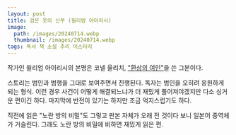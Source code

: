 ```yaml
---
layout: post
title: 검은 옷의 신부 (윌리엄 아이리시)
image:
  path: /images/20240714.webp
  thumbnail: /images/20240714.webp
tags: 독서 책 소설 추리 미스터리
---
```

작가인 윌리엄 아이리시의 본명은 코넬 울리치, ["환상의 여인"](https://huginnmn.github.io/%ED%99%98%EC%83%81%EC%9D%98-%EC%97%AC%EC%9D%B8/)을 쓴 그분이다.

스토리는 범인과 범행을 그대로 보여주면서 진행된다. 독자는 범인을 오히려 응원하게 되는 형식. 이런 경우 사건이 어떻게 해결되느냐가 더 재밌게 풀어져야겠지만 다소 싱거운 편이긴 하다. 마지막에 반전이 있기는 하지만 조금 억지스럽기도 하다.

직전에 읽은 "노란 방의 비밀"도 그렇고 판본 자체가 오래 전 것이다 보니 일본어 중역체가 거슬린다. 그래도 노란 방의 비밀에 비하면 재밌게 읽은 편.
